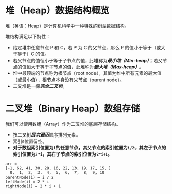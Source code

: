 # 堆（Heap）数据结构概览

堆（英语：Heap）是计算机科学中一种特殊的树型数据结构。

堆结构满足以下特性：

- 给定堆中任意节点 P 和 C，若 P 为 C 的父节点，那么 P 的值小于等于（或大于等于）C 的值。
- 若父节点的值恒小于等于子节点的值，此堆称为***最小堆（Min-heap）***；若父节点的值恒大于等于子节点的值，此堆称为***最大堆（Max-heap）***。
- 堆中最顶端的节点称为根节点（root node），其值为堆中所有元素的最大值（或最小值），根节点本身没有父节点（parent node）。
- 二叉堆是一棵***完全二叉树***。

# 二叉堆（Binary Heap）数组存储

我们可以使用数组（Array）作为二叉堆的底层存储结构。

- 按二叉树***层次遍历***顺序排列元素。
- 索引`0`位置留空。
- **对于数组索引位置为`i`的任意节点，其父节点的索引位置为`i/2`，其左子节点的索引位置为`2*i`，其右子节点的索引位置为`2*i+1`。**
```plain
arr =
[-1, 62, 41, 30, 28, 16, 22, 13, 19, 17, 15, ]
  0,  1,  2,  3,  4,  5,  6,  7,  8,  9, 10
parentNode(i) = i / 2
leftNode(i) = 2 * i
rightNode(i) = 2 * i + 1
```

<!-- EOF -->